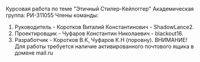 Курсовая работа по теме "Этичный Стилер-Кейлоггер"
Академическая группа: РИ-311055
Члены команды:
1) Руководитель - Коротков Виталий Константинович - ShadowLance2.
2) Проектировщик - Чуфаров Константин Николаевич - blackout16.
3) Разработчик - Коротков В.К, Чуфаров К.Н (поровну).
ВНИМАНИЕ!
Для работы требуется наличие активированного почтового ящика в домене mail.ru
